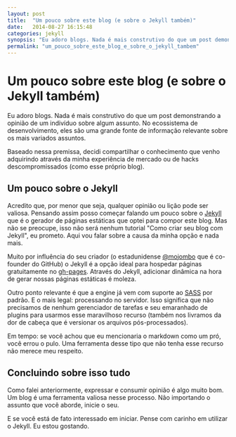 ```yaml
---
layout: post
title:  "Um pouco sobre este blog (e sobre o Jekyll também)"
date:   2014-08-27 16:15:48
categories: jekyll
synopsis: "Eu adoro blogs. Nada é mais construtivo do que um post demonstrando a opinião de um indivíduo sobre algum assunto. No ecossistema de desenvolvimento, eles são uma grande fonte de informação relevante sobre os mais variados assuntos."
permalink: "um_pouco_sobre_este_blog_e_sobre_o_jekyll_tambem"
---
```


# Um pouco sobre este blog (e sobre o Jekyll também)

Eu adoro blogs. Nada é mais construtivo do que um post demonstrando a opinião de um indivíduo sobre algum assunto. No ecossistema de desenvolvimento, eles são uma grande fonte de informação relevante sobre os mais variados assuntos.

Baseado nessa premissa, decidi compartilhar o conhecimento que venho adquirindo através da minha experiência de mercado ou de hacks descompromissados (como esse próprio blog).

## Um pouco sobre o Jekyll

Acredito que, por menor que seja, qualquer opinião ou lição pode ser valiosa. Pensando assim posso começar falando um pouco sobre o [Jekyll](http://jekyllrb.com/) que é o gerador de páginas estáticas que optei para compor este blog. Mas não se preocupe, isso não será nenhum tutorial "Como criar seu blog com Jekyll", eu prometo. Aqui vou falar sobre a causa da minha opção e nada mais.

Muito por influência do seu criador (o estadunidense [@mojombo](https://github.com/mojombo) que é co-founder do GitHub) o Jekyll é a opção ideal para hospedar páginas gratuitamente no [gh-pages](https://pages.github.com/). Através do Jekyll, adicionar dinâmica na hora de gerar nossas páginas estáticas é moleza.

Outro ponto relevante é que a engine já vem com suporte ao [SASS](http://sass-lang.com/) por padrão. E o mais legal: processando no servidor. Isso significa que não precisamos de nenhum gerenciador de tarefas e seu emaranhado de plugins para usarmos esse maravilhoso recurso (também nos livramos da dor de cabeça que é versionar os arquivos pós-processados).

Em tempo: se você achou que eu mencionaria o markdown como um pró, você errou o pulo. Uma ferramenta desse tipo que não tenha esse recurso não merece meu respeito.

## Concluindo sobre isso tudo

Como falei anteriormente, expressar e consumir opinião é algo muito bom. Um blog é uma ferramenta valiosa nesse processo. Não importando o assunto que você aborde, inicie o seu.

E se você está de fato interessado em iniciar. Pense com carinho em utilizar o Jekyll. Eu estou gostando.
